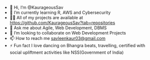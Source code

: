 - 👋 Hi, I’m @KaurageousSav
- 🌱 I’m currently learning R, AWS and Cybersecurity
- 👨‍💻 All of my projects are available at https://github.com/KaurageousSav?tab=repositories
- 💬 Ask me about Agile, Web Development, DBMS
- 💞️ I’m looking to collaborate on Web Development Projects
- 📫 How to reach me savleenkaur03@gmail.com
- ⚡ Fun fact I love dancing on Bhangra beats, travelling, certified with social upliftment activities like NSS(Government of India)

<!-- <details>
  Connect with me:
  https://www.linkedin.com/in/savleen-kaur-97a563166/
   -->
  

<!---
KaurageousSav/KaurageousSav is a ✨ special ✨ repository because its `README.md` (this file) appears on your GitHub profile.
You can click the Preview link to take a look at your changes.
--->
